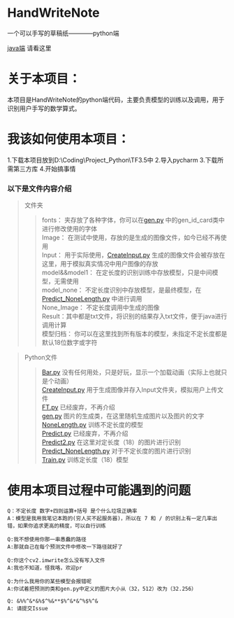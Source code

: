 # HandWriteNote
一个可以手写的草稿纸————python端       

[java端](https://github.com/Rarchers/HandWriteNote_kt) 请看这里
# 关于本项目：
本项目是HandWriteNote的python端代码，主要负责模型的训练以及调用，用于识别用户手写的数学算式。


# 我该如何使用本项目：

1.下载本项目放到D:\Coding\Project_Python\TF3.5中
2.导入pycharm
3.下载所需第三方库
4.开始搞事情

### 以下是文件内容介绍

>文件夹
>>fonts： 夹存放了各种字体，你可以在[gen.py](https://github.com/Rarchers/HandWriteNote/blob/master/gen.py) 中的gen_id_card类中进行修改使用的字体<br>
>>Image： 在测试中使用，存放的是生成的图像文件，如今已经不再使用<br>
>>Input： 用于实际使用，[CreateInput.py](https://github.com/Rarchers/HandWriteNote/blob/master/CreateInput.py) 生成的图像文件会被存放在这里，用于模拟真实情况中用户图像的存放<br>
>>model&&model1： 在定长度的识别训练中存放模型，只是中间模型，无需使用<br>
>>model_none： 不定长度识别中存放模型，是最终模型，在[Predict_NoneLength.py](https://github.com/Rarchers/HandWriteNote/blob/master/Predict_NoneLength.py) 中进行调用<br>
>>None_Image： 不定长度调用中生成的图像<br>
>>Result：其中都是txt文件，将识别的结果存入txt文件，便于java进行调用计算<br>
>>模型归档： 你可以在这里找到所有版本的模型，未指定不定长度都是默认18位数字或字符

>Python文件<br>
>>[Bar.py](https://github.com/Rarchers/HandWriteNote/blob/master/Bar.py) 没有任何用处，只是好玩，显示一个加载动画（实际上也就只是个动画）<br>
>>[CreateInput.py](https://github.com/Rarchers/HandWriteNote/blob/master/CreateInput.py) 用于生成图像并存入Input文件夹，模拟用户上传文件<br>
>>[FT.py](https://github.com/Rarchers/HandWriteNote/blob/master/FT.py) 已经废弃，不再介绍<br>
>>[gen.py](https://github.com/Rarchers/HandWriteNote/blob/master/gen.py) 图片的生成类，在这里随机生成图片以及图片的文字<br>
>>[NoneLength.py](https://github.com/Rarchers/HandWriteNote/blob/master/NoneLength.py) 训练不定长度的模型<br>
>>[Predict.py](https://github.com/Rarchers/HandWriteNote/blob/master/Predict.py) 已经废弃，不再介绍<br>
>>[Predict2.py](https://github.com/Rarchers/HandWriteNote/blob/master/Predict2.py) 在这里对定长度（18）的图片进行识别<br>
>>[Predict_NoneLength.py](https://github.com/Rarchers/HandWriteNote/blob/master/Predict_NoneLength.py) 对于不定长度的图片进行识别<br>
>>[Train.py](https://github.com/Rarchers/HandWriteNote/blob/master/Train.py) 训练定长度（18）模型


# 使用本项目过程中可能遇到的问题


    Q：不定长度 数字+四则运算+括号 是个什么垃圾正确率
    A：模型是我用我笔记本跑的(穷人买不起服务器)，所以在 7 和 / 的识别上有一定几率出错，如果你追求更高的精度，可以自行训练
    
    Q:我不想使用你那一串愚蠢的路径
    A:那就自己在每个预测文件中修改一下路径就好了
    
    Q:你这个cv2.imwrite怎么没有写入文件
    A:我也不知道，怪我咯，欢迎pr
    
    Q:为什么我用你的某些模型会报错呢
    A:你试着把预测的类和gen.py中定义的图片大小从（32，512）改为（32.256）
    
    Q: &%%^&*&%$^%&**$%^&*&^%$%^&
    A: 请提交Issue


